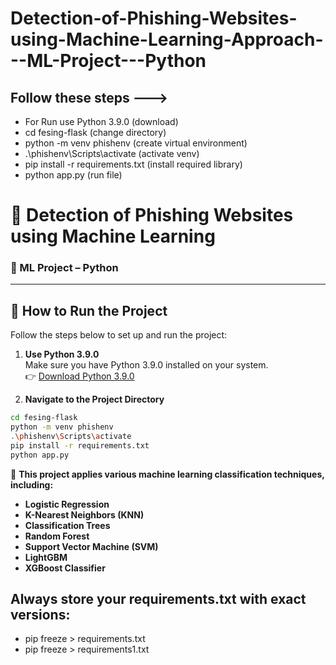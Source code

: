 # Detection-of-Phishing-Websites-using-Machine-Learning-Approach---ML-Project---Python
## Follow these steps --->
- For Run use Python 3.9.0 (download)
- cd fesing-flask (change directory)
- python -m venv phishenv (create virtual environment)
- .\phishenv\Scripts\activate (activate venv)
- pip install -r requirements.txt (install required library)
- python app.py (run file)

# 🎯 Detection of Phishing Websites using Machine Learning  
### 🧠 ML Project – Python  

---

## 🚀 How to Run the Project

Follow the steps below to set up and run the project:

1. **Use Python 3.9.0**  
   Make sure you have Python 3.9.0 installed on your system.  
   👉 [Download Python 3.9.0](https://www.python.org/downloads/release/python-390/)

2. **Navigate to the Project Directory**

```bash
cd fesing-flask
python -m venv phishenv
.\phishenv\Scripts\activate
pip install -r requirements.txt
python app.py
```

📌 **This project applies various machine learning classification techniques, including:**

- **Logistic Regression**
- **K-Nearest Neighbors (KNN)**
- **Classification Trees**
- **Random Forest**
- **Support Vector Machine (SVM)**
- **LightGBM**
- **XGBoost Classifier**

## Always store your requirements.txt with exact versions:
- pip freeze > requirements.txt
- pip freeze > requirements1.txt



